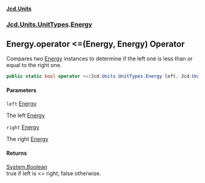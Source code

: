 #### [Jcd.Units](index.md 'index')
### [Jcd.Units.UnitTypes](Jcd.Units.UnitTypes.md 'Jcd.Units.UnitTypes').[Energy](Jcd.Units.UnitTypes.Energy.md 'Jcd.Units.UnitTypes.Energy')

## Energy.operator <=(Energy, Energy) Operator

Compares two [Energy](Jcd.Units.UnitTypes.Energy.md 'Jcd.Units.UnitTypes.Energy') instances to determine if the left one is less than or equal to the right one.

```csharp
public static bool operator <=(Jcd.Units.UnitTypes.Energy left, Jcd.Units.UnitTypes.Energy right);
```
#### Parameters

<a name='Jcd.Units.UnitTypes.Energy.op_LessThanOrEqual(Jcd.Units.UnitTypes.Energy,Jcd.Units.UnitTypes.Energy).left'></a>

`left` [Energy](Jcd.Units.UnitTypes.Energy.md 'Jcd.Units.UnitTypes.Energy')

The left [Energy](Jcd.Units.UnitTypes.Energy.md 'Jcd.Units.UnitTypes.Energy')

<a name='Jcd.Units.UnitTypes.Energy.op_LessThanOrEqual(Jcd.Units.UnitTypes.Energy,Jcd.Units.UnitTypes.Energy).right'></a>

`right` [Energy](Jcd.Units.UnitTypes.Energy.md 'Jcd.Units.UnitTypes.Energy')

The right [Energy](Jcd.Units.UnitTypes.Energy.md 'Jcd.Units.UnitTypes.Energy')

#### Returns
[System.Boolean](https://docs.microsoft.com/en-us/dotnet/api/System.Boolean 'System.Boolean')  
true if left is <= right; false otherwise.